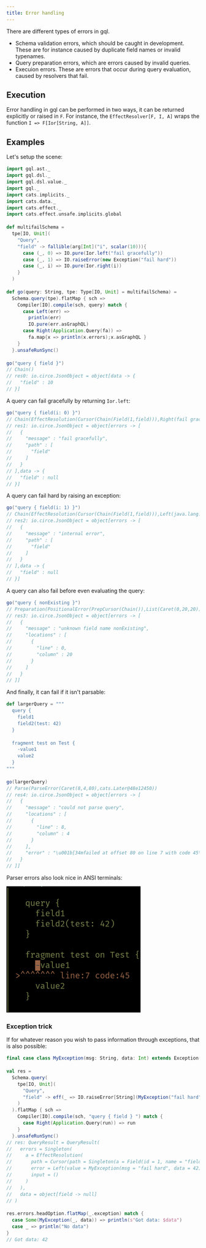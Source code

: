 ```yaml
---
title: Error handling
---
```

There are different types of errors in gql.

* Schema validation errors, which should be caught in development.
These are for instance caused by duplicate field names or invalid typenames.
* Query preparation errors, which are errors caused by invalid queries.
* Execuion errors. These are errors that occur during query evaluation, caused by resolvers that fail.

## Execution
Error handling in gql can be performed in two ways, it can be returned explicitly or raised in `F`.
For instance, the `EffectResolver[F, I, A]` wraps the function `I => F[Ior[String, A]]`.

## Examples
Let's setup the scene:
```scala
import gql.ast._
import gql.dsl._
import gql.dsl.value._
import gql._
import cats.implicits._
import cats.data._
import cats.effect._
import cats.effect.unsafe.implicits.global
  
def multifailSchema = 
  tpe[IO, Unit](
    "Query", 
    "field" -> fallible(arg[Int]("i", scalar(10))){ 
      case (_, 0) => IO.pure(Ior.left("fail gracefully"))
      case (_, 1) => IO.raiseError(new Exception("fail hard"))
      case (_, i) => IO.pure(Ior.right(i))
    }
  )

def go(query: String, tpe: Type[IO, Unit] = multifailSchema) = 
  Schema.query(tpe).flatMap { sch =>
    Compiler[IO].compile(sch, query) match {
      case Left(err) => 
        println(err)
        IO.pure(err.asGraphQL)
      case Right(Application.Query(fa)) => 
        fa.map{x => println(x.errors);x.asGraphQL }
    }
  }.unsafeRunSync()
  
go("query { field }")
// Chain()
// res0: io.circe.JsonObject = object[data -> {
//   "field" : 10
// }]
```

A query can fail gracefully by returning `Ior.left`:
```scala
go("query { field(i: 0) }")
// Chain(EffectResolution(Cursor(Chain(Field(1,field))),Right(fail gracefully),()))
// res1: io.circe.JsonObject = object[errors -> [
//   {
//     "message" : "fail gracefully",
//     "path" : [
//       "field"
//     ]
//   }
// ],data -> {
//   "field" : null
// }]
```

A query can fail hard by raising an exception:
```scala
go("query { field(i: 1) }")
// Chain(EffectResolution(Cursor(Chain(Field(1,field))),Left(java.lang.Exception: fail hard),()))
// res2: io.circe.JsonObject = object[errors -> [
//   {
//     "message" : "internal error",
//     "path" : [
//       "field"
//     ]
//   }
// ],data -> {
//   "field" : null
// }]
```

A query can also fail before even evaluating the query:
```scala
go("query { nonExisting }")
// Preparation(PositionalError(PrepCursor(Chain()),List(Caret(0,20,20)),unknown field name nonExisting))
// res3: io.circe.JsonObject = object[errors -> [
//   {
//     "message" : "unknown field name nonExisting",
//     "locations" : [
//       {
//         "line" : 0,
//         "column" : 20
//       }
//     ]
//   }
// ]]
```

And finally, it can fail if it isn't parsable:
```scala
def largerQuery = """
  query {
    field1
    field2(test: 42)
  }
  
  fragment test on Test {
    -value1
    value2 
  }
"""

go(largerQuery)
// Parse(ParseError(Caret(8,4,80),cats.Later@48e12450))
// res4: io.circe.JsonObject = object[errors -> [
//   {
//     "message" : "could not parse query",
//     "locations" : [
//       {
//         "line" : 8,
//         "column" : 4
//       }
//     ],
//     "error" : "\u001b[34mfailed at offset 80 on line 7 with code 45\none of \"...\"\nin char in range A to Z (code 65 to 90)\nin char in range _ to _ (code 95 to 95)\nin char in range a to z (code 97 to 122)\nin query:\n\u001b[0m\u001b[32m| \u001b[0m\u001b[32m\n|   query {\n|     field1\n|     field2(test: 42)\n|   }\n|   \n|   fragment test on Test {\n|     \u001b[41m\u001b[30m-\u001b[0m\u001b[32mvalue1\n| \u001b[31m>^^^^^^^ line:7 code:45\u001b[0m\u001b[32m\n|     value2 \n|   }\n| \u001b[0m\u001b[0m"
//   }
// ]]
```
Parser errors also look nice in ANSI terminals:

![Terminal output](./error_image.png)

### Exception trick
If for whatever reason you wish to pass information through exceptions, that is also possible:
```scala
final case class MyException(msg: String, data: Int) extends Exception(msg)

val res = 
  Schema.query(
    tpe[IO, Unit](
      "Query",
      "field" -> eff(_ => IO.raiseError[String](MyException("fail hard", 42)))
    )
  ).flatMap { sch =>
    Compiler[IO].compile(sch, "query { field } ") match {
      case Right(Application.Query(run)) => run
    }
  }.unsafeRunSync()
// res: QueryResult = QueryResult(
//   errors = Singleton(
//     a = EffectResolution(
//       path = Cursor(path = Singleton(a = Field(id = 1, name = "field"))),
//       error = Left(value = MyException(msg = "fail hard", data = 42)),
//       input = ()
//     )
//   ),
//   data = object[field -> null]
// )
  
res.errors.headOption.flatMap(_.exception) match {
  case Some(MyException(_, data)) => println(s"Got data: $data")
  case _ => println("No data")
}
// Got data: 42
```
